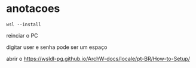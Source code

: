 # anotacoes

```wsl --install```

reinciar o PC

digitar user e senha pode ser um espaço

abrir o https://wsldl-pg.github.io/ArchW-docs/locale/pt-BR/How-to-Setup/

